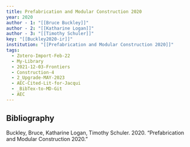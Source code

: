 ```yaml
---
title: Prefabrication and Modular Construction 2020
year: 2020
author - 1: "[[Bruce Buckley]]"
author - 2: "[[Katharine Logan]]"
author - 3: "[[Timothy Schuler]]"
key: "[[Buckley2020-ir]]"
institution: "[[Prefabrication and Modular Construction 2020]]"
tags:
  - Zotero-Import-Feb-22
  - My-Library
  - 2021-12-03-Frontiers
  - Construction-4
  - 2_Upgrade-MAY-2023
  - AEC-Cited-Lit-for-Jacqui
  - _BibTex-to-MD-Git
  - AEC
---
```


## Bibliography
Buckley, Bruce, Katharine Logan, Timothy Schuler. 2020. “Prefabrication and Modular Construction 2020.”